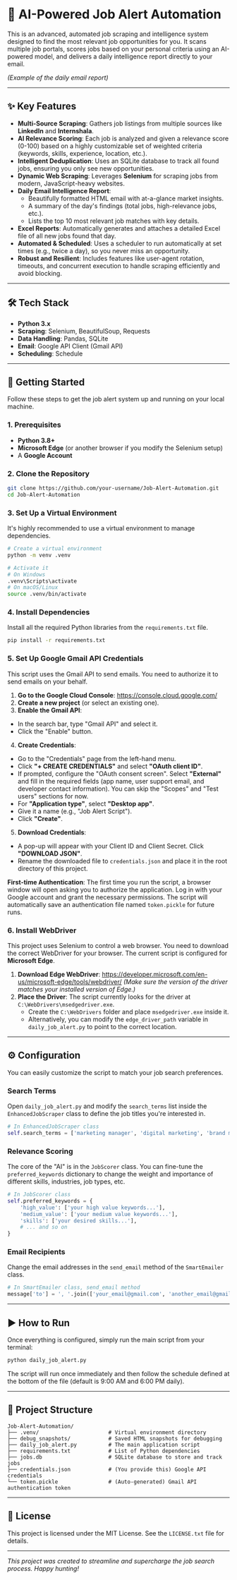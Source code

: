 # 🤖 AI-Powered Job Alert Automation

This is an advanced, automated job scraping and intelligence system designed to find the most relevant job opportunities for you. It scans multiple job portals, scores jobs based on your personal criteria using an AI-powered model, and delivers a daily intelligence report directly to your email.


*(Example of the daily email report)*

---

## ✨ Key Features

- **Multi-Source Scraping**: Gathers job listings from multiple sources like **LinkedIn** and **Internshala**.
- **AI Relevance Scoring**: Each job is analyzed and given a relevance score (0-100) based on a highly customizable set of weighted criteria (keywords, skills, experience, location, etc.).
- **Intelligent Deduplication**: Uses an SQLite database to track all found jobs, ensuring you only see new opportunities.
- **Dynamic Web Scraping**: Leverages **Selenium** for scraping jobs from modern, JavaScript-heavy websites.
- **Daily Email Intelligence Report**:
    - Beautifully formatted HTML email with at-a-glance market insights.
    - A summary of the day's findings (total jobs, high-relevance jobs, etc.).
    - Lists the top 10 most relevant job matches with key details.
- **Excel Reports**: Automatically generates and attaches a detailed Excel file of all new jobs found that day.
- **Automated & Scheduled**: Uses a scheduler to run automatically at set times (e.g., twice a day), so you never miss an opportunity.
- **Robust and Resilient**: Includes features like user-agent rotation, timeouts, and concurrent execution to handle scraping efficiently and avoid blocking.

---

## 🛠️ Tech Stack

- **Python 3.x**
- **Scraping**: Selenium, BeautifulSoup, Requests
- **Data Handling**: Pandas, SQLite
- **Email**: Google API Client (Gmail API)
- **Scheduling**: Schedule

---

## 🚀 Getting Started

Follow these steps to get the job alert system up and running on your local machine.

### 1. Prerequisites

- **Python 3.8+**
- **Microsoft Edge** (or another browser if you modify the Selenium setup)
- A **Google Account**

### 2. Clone the Repository

```bash
git clone https://github.com/your-username/Job-Alert-Automation.git
cd Job-Alert-Automation
```

### 3. Set Up a Virtual Environment

It's highly recommended to use a virtual environment to manage dependencies.

```bash
# Create a virtual environment
python -m venv .venv

# Activate it
# On Windows
.venv\Scripts\activate
# On macOS/Linux
source .venv/bin/activate
```

### 4. Install Dependencies

Install all the required Python libraries from the `requirements.txt` file.

```bash
pip install -r requirements.txt
```

### 5. Set Up Google Gmail API Credentials

This script uses the Gmail API to send emails. You need to authorize it to send emails on your behalf.

1.  **Go to the Google Cloud Console**: https://console.cloud.google.com/
2.  **Create a new project** (or select an existing one).
3.  **Enable the Gmail API**:
   -   In the search bar, type "Gmail API" and select it.
   -   Click the "Enable" button.
4.  **Create Credentials**:
   -   Go to the "Credentials" page from the left-hand menu.
   -   Click **"+ CREATE CREDENTIALS"** and select **"OAuth client ID"**.
   -   If prompted, configure the "OAuth consent screen". Select **"External"** and fill in the required fields (app name, user support email, and developer contact information). You can skip the "Scopes" and "Test users" sections for now.
   -   For **"Application type"**, select **"Desktop app"**.
   -   Give it a name (e.g., "Job Alert Script").
   -   Click **"Create"**.
5.  **Download Credentials**:
   -   A pop-up will appear with your Client ID and Client Secret. Click **"DOWNLOAD JSON"**.
   -   Rename the downloaded file to `credentials.json` and place it in the root directory of this project.

**First-time Authentication**: The first time you run the script, a browser window will open asking you to authorize the application. Log in with your Google account and grant the necessary permissions. The script will automatically save an authentication file named `token.pickle` for future runs.

### 6. Install WebDriver

This project uses Selenium to control a web browser. You need to download the correct WebDriver for your browser. The current script is configured for **Microsoft Edge**.

1.  **Download Edge WebDriver**: https://developer.microsoft.com/en-us/microsoft-edge/tools/webdriver/
    *(Make sure the version of the driver matches your installed version of Edge.)*
2.  **Place the Driver**: The script currently looks for the driver at `C:\WebDrivers\msedgedriver.exe`.
    -   Create the `C:\WebDrivers` folder and place `msedgedriver.exe` inside it.
    -   Alternatively, you can modify the `edge_driver_path` variable in `daily_job_alert.py` to point to the correct location.

---

## ⚙️ Configuration

You can easily customize the script to match your job search preferences.

### Search Terms

Open `daily_job_alert.py` and modify the `search_terms` list inside the `EnhancedJobScraper` class to define the job titles you're interested in.

```python
# In EnhancedJobScraper class
self.search_terms = ['marketing manager', 'digital marketing', 'brand manager']
```

### Relevance Scoring

The core of the "AI" is in the `JobScorer` class. You can fine-tune the `preferred_keywords` dictionary to change the weight and importance of different skills, industries, job types, etc.

```python
# In JobScorer class
self.preferred_keywords = {
    'high_value': ['your high value keywords...'],
    'medium_value': ['your medium value keywords...'],
    'skills': ['your desired skills...'],
    # ... and so on
}
```

### Email Recipients

Change the email addresses in the `send_email` method of the `SmartEmailer` class.

```python
# In SmartEmailer class, send_email method
message['to'] = ', '.join(['your_email@gmail.com', 'another_email@gmail.com'])
```

---

## ▶️ How to Run

Once everything is configured, simply run the main script from your terminal:

```bash
python daily_job_alert.py
```

The script will run once immediately and then follow the schedule defined at the bottom of the file (default is 9:00 AM and 6:00 PM daily).

---

## 📂 Project Structure

```
Job-Alert-Automation/
├── .venv/                      # Virtual environment directory
├── debug_snapshots/            # Saved HTML snapshots for debugging
├── daily_job_alert.py          # The main application script
├── requirements.txt            # List of Python dependencies
├── jobs.db                     # SQLite database to store and track jobs
├── credentials.json            # (You provide this) Google API credentials
└── token.pickle                # (Auto-generated) Gmail API authentication token
```

---

## 📄 License

This project is licensed under the MIT License. See the `LICENSE.txt` file for details.

---

*This project was created to streamline and supercharge the job search process. Happy hunting!*


